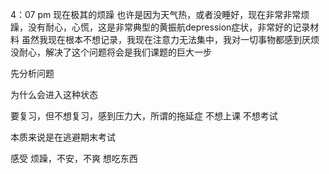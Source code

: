 4：07 pm
现在极其的烦躁
也许是因为天气热，或者没睡好，现在非常非常烦躁，没有耐心，心慌，这是非常典型的黄振航depression症状，非常好的记录材料
虽然我现在根本不想记录，我现在注意力无法集中，我对一切事物都感到厌烦没耐心，解决了这个问题将会是我们课题的巨大一步


先分析问题

为什么会进入这种状态

要复习，但不想复习，感到压力大，所谓的拖延症
不想上课
不想考试

本质来说是在逃避期末考试

感受
烦躁，不安，不爽
想吃东西